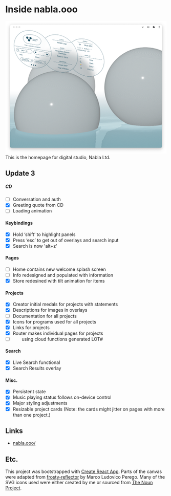 # Inside nabla.ooo

![nabla.ooo](./public/images/lightNabla.png)
This is the homepage for digital studio, Nabla Ltd.

## Update 3

##### CD

- [ ] Conversation and auth
- [x] Greeting quote from CD
- [ ] Loading animation

#### Keybindings

- [x] Hold ‘shift’ to highlight panels
- [x] Press ‘esc’ to get out of overlays and search input
- [x] Search is now 'alt+z'

#### Pages

- [ ] Home contains new welcome splash screen
- [ ] Info redesigned and populated with information
- [x] Store redesined with tilt animation for items

#### Projects

- [x] Creator initial medals for projects with statements
- [x] Descriptions for images in overlays
- [ ] Documentation for all projects
- [x] Icons for programs used for all projects
- [x] Links for projects
- [x] Router makes individual pages for projects
- [ ] &nbsp;&nbsp;&nbsp;&nbsp;&nbsp;&nbsp; using cloud functions generated LOT#

#### Search

- [x] Live Search functional
- [x] Search Results overlay

#### Misc.

- [x] Persistent state
- [x] Music playing status follows on-device control
- [x] Major styling adjustments
- [x] Resizable project cards (Note: the cards might jitter on pages with more than one project.)

## Links

- [nabla.ooo/](https://nabla.ooo/)

## Etc.

This project was bootstrapped with [Create React App](https://github.com/facebook/create-react-app).
Parts of the canvas were adapted from [frosty-reflector](https://codesandbox.io/s/23xxw) by Marco Ludovico Perego.
Many of the SVG icons used were either created by me or sourced from [The Noun Project](https://thenounproject.com/).
